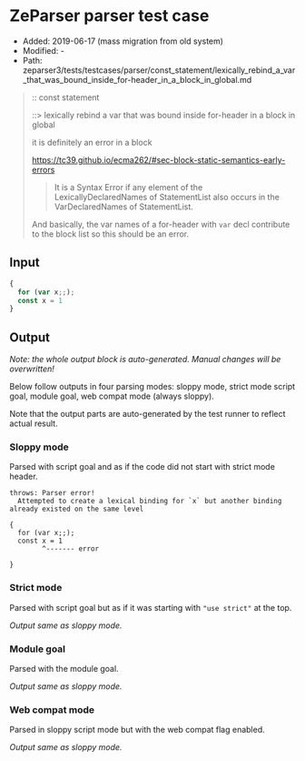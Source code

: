 # ZeParser parser test case

- Added: 2019-06-17 (mass migration from old system)
- Modified: -
- Path: zeparser3/tests/testcases/parser/const_statement/lexically_rebind_a_var_that_was_bound_inside_for-header_in_a_block_in_global.md

> :: const statement
>
> ::> lexically rebind a var that was bound inside for-header in a block in global
>
> it is definitely an error in a block
>
> https://tc39.github.io/ecma262/#sec-block-static-semantics-early-errors
>
> > It is a Syntax Error if any element of the LexicallyDeclaredNames of StatementList also occurs in the VarDeclaredNames of StatementList.
>
> And basically, the var names of a for-header with `var` decl contribute to the block list so this should be an error.

## Input

`````js
{ 
  for (var x;;); 
  const x = 1 
}
`````

## Output

_Note: the whole output block is auto-generated. Manual changes will be overwritten!_

Below follow outputs in four parsing modes: sloppy mode, strict mode script goal, module goal, web compat mode (always sloppy).

Note that the output parts are auto-generated by the test runner to reflect actual result.

### Sloppy mode

Parsed with script goal and as if the code did not start with strict mode header.

`````
throws: Parser error!
  Attempted to create a lexical binding for `x` but another binding already existed on the same level

{
  for (var x;;);
  const x = 1
        ^------- error

}
`````

### Strict mode

Parsed with script goal but as if it was starting with `"use strict"` at the top.

_Output same as sloppy mode._

### Module goal

Parsed with the module goal.

_Output same as sloppy mode._

### Web compat mode

Parsed in sloppy script mode but with the web compat flag enabled.

_Output same as sloppy mode._
